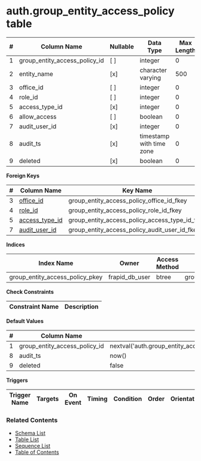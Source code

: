 # auth.group_entity_access_policy table



| # | Column Name | Nullable | Data Type | Max Length | Description |
| --- | --- | --- | --- | --- | --- |
| 1 | group_entity_access_policy_id | [ ] | integer | 0 |  |
| 2 | entity_name | [x] | character varying | 500 |  |
| 3 | office_id | [ ] | integer | 0 |  |
| 4 | role_id | [ ] | integer | 0 |  |
| 5 | access_type_id | [x] | integer | 0 |  |
| 6 | allow_access | [ ] | boolean | 0 |  |
| 7 | audit_user_id | [x] | integer | 0 |  |
| 8 | audit_ts | [x] | timestamp with time zone | 0 |  |
| 9 | deleted | [x] | boolean | 0 |  |



**Foreign Keys**

| # | Column Name | Key Name | References |
| --- | --- | --- | --- |
| 3 | [office_id](../core/offices.md) | group_entity_access_policy_office_id_fkey | core.offices.office_id |
| 4 | [role_id](../account/roles.md) | group_entity_access_policy_role_id_fkey | account.roles.role_id |
| 5 | [access_type_id](../auth/access_types.md) | group_entity_access_policy_access_type_id_fkey | auth.access_types.access_type_id |
| 7 | [audit_user_id](../account/users.md) | group_entity_access_policy_audit_user_id_fkey | account.users.user_id |



**Indices**

| Index Name | Owner | Access Method | Definition | Description |
| --- | --- | --- | --- | --- |
| group_entity_access_policy_pkey | frapid_db_user | btree | group_entity_access_policy_id |  |



**Check Constraints**

| Constraint Name | Description |
| --- | --- |



**Default Values**

| # | Column Name | Default |
| --- | --- | --- |
| 1 | group_entity_access_policy_id | nextval('auth.group_entity_access_policy_group_entity_access_policy_id_seq'::regclass) |
| 8 | audit_ts | now() |
| 9 | deleted | false |


**Triggers**

| Trigger Name | Targets | On Event | Timing | Condition | Order | Orientation | Description |
| --- | --- | --- | --- | --- | --- | --- | --- |


### Related Contents
* [Schema List](../../schemas.md)
* [Table List](../../tables.md)
* [Sequence List](../../sequences.md)
* [Table of Contents](../../README.md)
